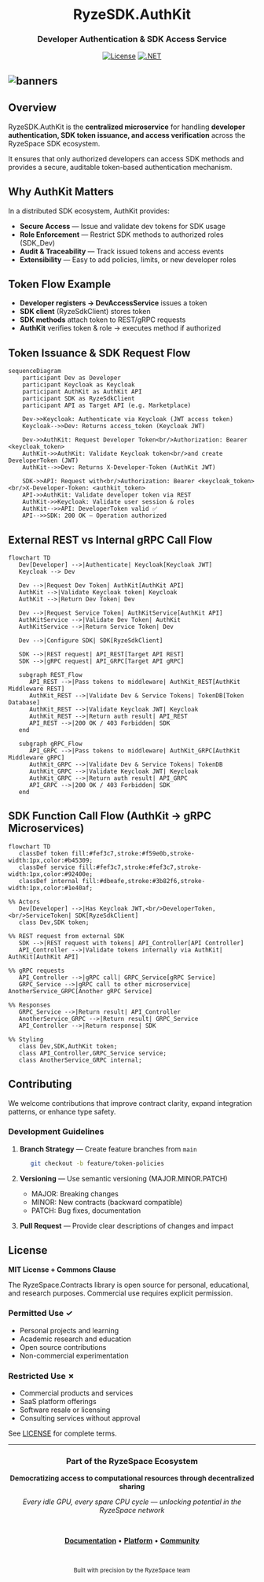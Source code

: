 <div align="center">

# RyzeSDK.AuthKit

### Developer Authentication & SDK Access Service

[![License](https://img.shields.io/badge/license-MIT%20%2B%20Commons%20Clause-7c3aed?style=flat-square)](LICENSE)
[![.NET](https://img.shields.io/badge/.NET-10.0-512BD4?style=flat-square&logo=dotnet)](https://dotnet.microsoft.com)

</div>

![banners](banners.png)
---

## Overview
RyzeSDK.AuthKit is the **centralized microservice** for handling **developer authentication, SDK token issuance, and access verification** across the RyzeSpace SDK ecosystem.

It ensures that only authorized developers can access SDK methods and provides a secure, auditable token-based authentication mechanism.

## Why AuthKit Matters

In a distributed SDK ecosystem, AuthKit provides:

- **Secure Access** — Issue and validate dev tokens for SDK usage
- **Role Enforcement** — Restrict SDK methods to authorized roles (SDK_Dev)
- **Audit & Traceability** — Track issued tokens and access events
- **Extensibility** — Easy to add policies, limits, or new developer roles

## Token Flow Example

- **Developer registers → DevAccessService** issues a token
- **SDK client** (RyzeSdkClient) stores token
- **SDK methods** attach token to REST/gRPC requests
- **AuthKit** verifies token & role → executes method if authorized

## Token Issuance & SDK Request Flow
```mermaid
sequenceDiagram
    participant Dev as Developer
    participant Keycloak as Keycloak
    participant AuthKit as AuthKit API
    participant SDK as RyzeSdkClient
    participant API as Target API (e.g. Marketplace)

    Dev->>Keycloak: Authenticate via Keycloak (JWT access token)
    Keycloak-->>Dev: Returns access_token (Keycloak JWT)

    Dev->>AuthKit: Request Developer Token<br/>Authorization: Bearer <keycloak_token>
    AuthKit->>AuthKit: Validate Keycloak token<br/>and create DeveloperToken (JWT)
    AuthKit-->>Dev: Returns X-Developer-Token (AuthKit JWT)

    SDK->>API: Request with<br/>Authorization: Bearer <keycloak_token><br/>X-Developer-Token: <authkit_token>
    API->>AuthKit: Validate developer token via REST
    AuthKit->>Keycloak: Validate user session & roles
    AuthKit-->>API: DeveloperToken valid ✅
    API-->>SDK: 200 OK — Operation authorized
```

## External REST vs Internal gRPC Call Flow
```mermaid
flowchart TD
   Dev[Developer] -->|Authenticate| Keycloak[Keycloak JWT]
   Keycloak --> Dev

   Dev -->|Request Dev Token| AuthKit[AuthKit API]
   AuthKit -->|Validate Keycloak token| Keycloak
   AuthKit -->|Return Dev Token| Dev

   Dev -->|Request Service Token| AuthKitService[AuthKit API]
   AuthKitService -->|Validate Dev Token| AuthKit
   AuthKitService -->|Return Service Token| Dev

   Dev -->|Configure SDK| SDK[RyzeSdkClient]

   SDK -->|REST request| API_REST[Target API REST]
   SDK -->|gRPC request| API_GRPC[Target API gRPC]

   subgraph REST_Flow
      API_REST -->|Pass tokens to middleware| AuthKit_REST[AuthKit Middleware REST]
      AuthKit_REST -->|Validate Dev & Service Tokens| TokenDB[Token Database]
      AuthKit_REST -->|Validate Keycloak JWT| Keycloak
      AuthKit_REST -->|Return auth result| API_REST
      API_REST -->|200 OK / 403 Forbidden| SDK
   end

   subgraph gRPC_Flow
      API_GRPC -->|Pass tokens to middleware| AuthKit_GRPC[AuthKit Middleware gRPC]
      AuthKit_GRPC -->|Validate Dev & Service Tokens| TokenDB
      AuthKit_GRPC -->|Validate Keycloak JWT| Keycloak
      AuthKit_GRPC -->|Return auth result| API_GRPC
      API_GRPC -->|200 OK / 403 Forbidden| SDK
   end
```

## SDK Function Call Flow (AuthKit → gRPC Microservices)
```mermaid
flowchart TD
   classDef token fill:#fef3c7,stroke:#f59e0b,stroke-width:1px,color:#b45309;
   classDef service fill:#fef3c7,stroke:#fef3c7,stroke-width:1px,color:#92400e;
   classDef internal fill:#dbeafe,stroke:#3b82f6,stroke-width:1px,color:#1e40af;

%% Actors
   Dev[Developer] -->|Has Keycloak JWT,<br/>DeveloperToken,<br/>ServiceToken| SDK[RyzeSdkClient]
   class Dev,SDK token;

%% REST request from external SDK
   SDK -->|REST request with tokens| API_Controller[API Controller]
   API_Controller -->|Validate tokens internally via AuthKit| AuthKit[AuthKit API]

%% gRPC requests
   API_Controller -->|gRPC call| GRPC_Service[gRPC Service]
   GRPC_Service -->|gRPC call to other microservice| AnotherService_GRPC[Another gRPC Service]

%% Responses
   GRPC_Service -->|Return result| API_Controller
   AnotherService_GRPC -->|Return result| GRPC_Service
   API_Controller -->|Return response| SDK

%% Styling
   class Dev,SDK,AuthKit token;
   class API_Controller,GRPC_Service service;
   class AnotherService_GRPC internal;
```

## Contributing

We welcome contributions that improve contract clarity, expand integration patterns, or enhance type safety.

### Development Guidelines

1. **Branch Strategy** — Create feature branches from `main`
   ```bash
      git checkout -b feature/token-policies
   ```
2. **Versioning** — Use semantic versioning (MAJOR.MINOR.PATCH)
    - MAJOR: Breaking changes
    - MINOR: New contracts (backward compatible)
    - PATCH: Bug fixes, documentation

3. **Pull Request** — Provide clear descriptions of changes and impact

## License

**MIT License + Commons Clause**

The RyzeSpace.Contracts library is open source for personal, educational, and research purposes. Commercial use requires explicit permission.

### Permitted Use ✓

- Personal projects and learning
- Academic research and education
- Open source contributions
- Non-commercial experimentation

### Restricted Use ✗

- Commercial products and services
- SaaS platform offerings
- Software resale or licensing
- Consulting services without approval

See [LICENSE](LICENSE) for complete terms.

---

<div align="center">

### Part of the RyzeSpace Ecosystem

**Democratizing access to computational resources through decentralized sharing**

*Every idle GPU, every spare CPU cycle — unlocking potential in the RyzeSpace network*

<br/>

**[Documentation](https://docs.ryzespace.com)** • **[Platform](https://ryzespace.com)** • **[Community](https://discord.gg/JsQx8cQ5yp)**

<br/>

<sub>Built with precision by the RyzeSpace team</sub>

</div>